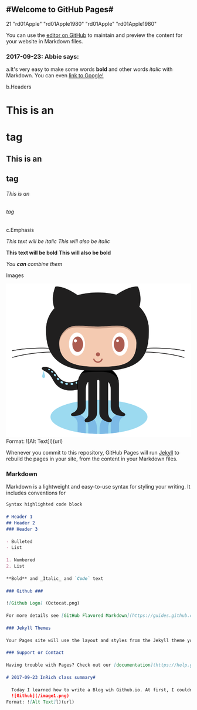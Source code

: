 ## #Welcome to GitHub Pages# ###
21	"rd01Apple"	"rd01Apple1980"	"rd01Apple"	"rd01Apple1980"

You can use the [editor on GitHub](https://github.com/rd01Apple/rd01apple.github.com/edit/master/README.md) to maintain and preview the content for your website in Markdown files.

### 2017-09-23: Abbie says: ###

a.It's very easy to make some words **bold** and other words *italic* with Markdown. You can even [link to Google!](http://google.com)

b.Headers

# This is an <h1> tag
## This is an <h2> tag
###### This is an <h6> tag

c.Emphasis

*This text will be italic*
_This will also be italic_

**This text will be bold**
__This will also be bold__

_You **can** combine them_

Images

![GitHub](/Github.png)
Format: ![Alt Text]l)(url)

Whenever you commit to this repository, GitHub Pages will run [Jekyll](https://jekyllrb.com/) to rebuild the pages in your site, from the content in your Markdown files.

### Markdown

Markdown is a lightweight and easy-to-use syntax for styling your writing. It includes conventions for

```markdown
Syntax highlighted code block

# Header 1
## Header 2
### Header 3

- Bulleted
- List

1. Numbered
2. List

**Bold** and _Italic_ and `Code` text

### Github ###

![Github Logo] (Octocat.png)

For more details see [GitHub Flavored Markdown](https://guides.github.com/features/mastering-markdown/).

### Jekyll Themes

Your Pages site will use the layout and styles from the Jekyll theme you have selected in your [repository settings](https://github.com/rd01Apple/rd01apple.github.com/settings). The name of this theme is saved in the Jekyll `_config.yml` configuration file.

### Support or Contact

Having trouble with Pages? Check out our [documentation](https://help.github.com/categories/github-pages-basics/) or [contact support](https://github.com/contact) and we’ll help you sort it out.

# 2017-09-23 InRich class summary#

  Today I learned how to write a Blog wih Github.io. At first, I couldn't put the picture on the Blog page but after Oiver found out that I wrote extra things and so I deleted it. And......IT WORKED !!!! I was so happy. I really like this class, and I wish to come back next time.
  ![Github](/image1.png)
Format: ![Alt Text]l)(url)
